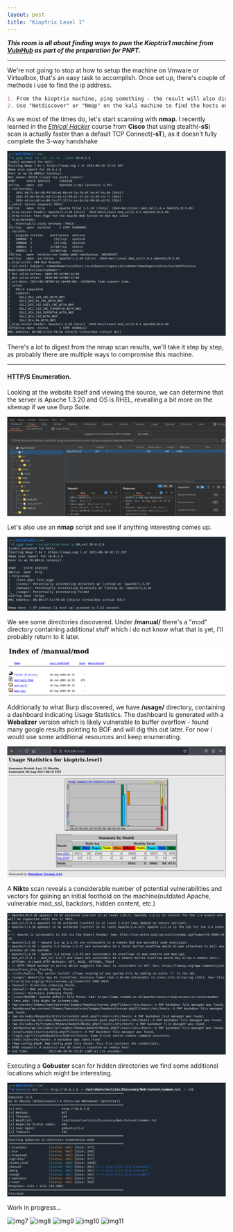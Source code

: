 ```yaml
---
layout: post
title: "Kioptrix Level 1"
---
```




***This room is all about finding ways to pwn the Kioptrix1 machine from [VulnHub](https://www.vulnhub.com/entry/kioptrix-level-1-1,22/) as part of the preparation for PNPT.***


---------------------


We're not going to stop at how to setup the machine on Vmware or Virtualbox, that's an easy task to accomplish. Once set up, there's couple of methods i use to find the ip address. 
```markdown 
1. From the kioptrix machine, ping something - the result will also display the local machine IP.
2. Use "Netdiscover" or "Nmap" on the kali machine to find the hosts on the local network and determine which one is Kioptrix. 
``` 
As we most of the times do, let's start scanning with **nmap**.   I recently learned in the [*Ethical Hacker*](https://skillsforall.com/course/ethical-hacker?courseLang=en-US) course from **Cisco** that using stealth(**-sS**) scan is actually faster than a default TCP Connect(**-sT**), as it doesn't fully complete the 3-way handshake

![img1](/assets/images/kioptrix1/img1.png)

There's a lot to digest from the nmap scan results, we'll take it step by step, as probably there are multiple ways to compromise this machine.

---

#### HTTP/S Enumeration. 


Looking at the website itself and viewing the source, we can determine that the server is Apache 1.3.20 and OS is RHEL, revealling a bit more on the sitemap if we use Burp Suite.

![img1](/assets/images/kioptrix1/img1.1.png)


Let's also use an **nmap** script and see if anything interesting comes up.


![img2](/assets/images/kioptrix1/img2.png)

We see some directories discovered. Under **/manual/** there's a "mod" directory containing additional stuff which i do not know what that is yet, i'll probably return to it later.


![img3](/assets/images/kioptrix1/img3.png)

Additionally to what Burp discovered, we have **/usage/** directory, containing a dashboard indicating Usage Statistics. The dashboard is generated with a **Webalizer** version which is likely vulnerable to buffer overflow - found many google results pointing to BOF and will dig this out later. For now i would use some additional resources and keep enumerating.

![img4](/assets/images/kioptrix1/img4.png)


A **Nikto** scan reveals a considerable number of potential vulnerabilities and vectors for gaining an initial foothold on the machine(outdated Apache, vulnerable mod_ssl, backdors, hidden content, etc.)



![img5](/assets/images/kioptrix1/img5.png)


Executing a **Gobuster** scan for hidden directories we find some additional locations which might be interesting. 

![img6](/assets/images/kioptrix1/img6.png)


Work in progress...


![img7](/assets/images/kioptrix1/img7.png)
![img8](/assets/images/kioptrix1/img8.png)
![img9](/assets/images/kioptrix1/img9.png)
![img10](/assets/images/kioptrix1/img10.png)
![img11](/assets/images/kioptrix1/img11.png)